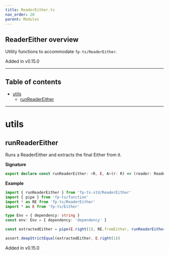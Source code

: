 ```yaml
---
title: ReaderEither.ts
nav_order: 28
parent: Modules
---
```


## ReaderEither overview

Utility functions to accommodate `fp-ts/ReaderEither`.

Added in v0.15.0

---

<h2 class="text-delta">Table of contents</h2>

- [utils](#utils)
  - [runReaderEither](#runreadereither)

---

# utils

## runReaderEither

Runs a ReaderEither and extracts the final Either from it.

**Signature**

```ts
export declare const runReaderEither: <R, E, A>(r: R) => (reader: ReaderEither<R, E, A>) => Either<E, A>
```

**Example**

```ts
import { runReaderEither } from 'fp-ts-std/ReaderEither'
import { pipe } from 'fp-ts/function'
import * as RE from 'fp-ts/ReaderEither'
import * as E from 'fp-ts/Either'

type Env = { dependency: string }
const env: Env = { dependency: 'dependency' }

const extractedEither = pipe(E.right(1), RE.fromEither, runReaderEither(env))

assert.deepStrictEqual(extractedEither, E.right(1))
```

Added in v0.15.0
